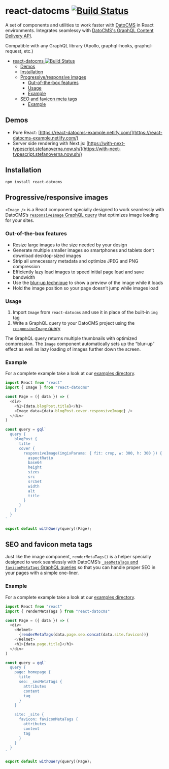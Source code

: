 # react-datocms [![Build Status](https://travis-ci.org/datocms/react-datocms.svg?branch=master)](https://travis-ci.org/datocms/react-datocms)

A set of components and utilities to work faster with [DatoCMS](https://www.datocms.com/) in React environments. Integrates seamlessy with [DatoCMS's GraphQL Content Delivery API](https://www.datocms.com/docs/content-delivery-api).

Compatible with any GraphQL library (Apollo, graphql-hooks, graphql-request, etc.)

<!-- START doctoc generated TOC please keep comment here to allow auto update -->
<!-- DON'T EDIT THIS SECTION, INSTEAD RE-RUN doctoc TO UPDATE -->


- [react-datocms <img src="https://travis-ci.org/datocms/react-datocms.svg?branch=master" alt="Build Status">](#react-datocms-img-src%22httpstravis-ciorgdatocmsreact-datocmssvgbranchmaster%22-alt%22build-status%22)
  - [Demos](#demos)
  - [Installation](#installation)
  - [Progressive/responsive images](#progressiveresponsive-images)
    - [Out-of-the-box features](#out-of-the-box-features)
    - [Usage](#usage)
    - [Example](#example)
  - [SEO and favicon meta tags](#seo-and-favicon-meta-tags)
    - [Example](#example-1)

<!-- END doctoc generated TOC please keep comment here to allow auto update -->

## Demos

* Pure React: [https://react-datocms-example.netlify.com/](https://react-datocms-example.netlify.com/)
* Server side rendering with Next.js: [https://with-next-typescript.stefanoverna.now.sh/](https://with-next-typescript.stefanoverna.now.sh/)

## Installation

```
npm install react-datocms
```

## Progressive/responsive images

`<Image />` is a React component specially designed to work seamlessly with DatoCMS’s [`responsiveImage` GraphQL query](https://www.datocms.com/docs/qualcosa) that optimizes image loading for your sites.

### Out-of-the-box features

* Resize large images to the size needed by your design
* Generate multiple smaller images so smartphones and tablets don’t download desktop-sized images
* Strip all unnecessary metadata and optimize JPEG and PNG compression
* Efficiently lazy load images to speed initial page load and save bandwidth
* Use the [blur-up technique](https://css-tricks.com/the-blur-up-technique-for-loading-background-images/) to show a preview of the image while it loads
* Hold the image position so your page doesn’t jump while images load

### Usage

1. Import `Image` from `react-datocms` and use it in place of the built-in `img` tag
2. Write a GraphQL query to your DatoCMS project using the [`responsiveImage` query](https://www.datocms.com/docs/qualcosa)

The GraphQL query returns multiple thumbnails with optimized compression. The `Image` component automatically sets up the “blur-up” effect as well as lazy loading of images further down the screen.

### Example

For a complete example take a look at our [examples directory](https://github.com/datocms/react-datocms/tree/master/examples).

```js
import React from "react"
import { Image } from "react-datocms"

const Page = ({ data }) => (
  <div>
    <h1>{data.blogPost.title}</h1>
    <Image data={data.blogPost.cover.responsiveImage} />
  </div>
)

const query = gql`
  query {
    blogPost {
      title
      cover {
        responsiveImage(imgixParams: { fit: crop, w: 300, h: 300 }) {
          aspectRatio
          base64
          height
          sizes
          src
          srcSet
          width
          alt
          title
        }
      }
    }
  }
`

export default withQuery(query)(Page);
```

## SEO and favicon meta tags

Just like the image component, `renderMetaTags()` is a helper specially designed to work seamlessly with DatoCMS’s [`_seoMetaTags` and `faviconMetaTags` GraphQL queries](https://www.datocms.com/docs/content-delivery-api/seo) so that you can handle proper SEO in your pages with a simple one-liner.

### Example

For a complete example take a look at our [examples directory](https://github.com/datocms/react-datocms/tree/master/examples).

```js
import React from "react"
import { renderMetaTags } from "react-datocms"

const Page = ({ data }) => (
  <div>
    <Helmet>
      {renderMetaTags(data.page.seo.concat(data.site.favicon))}
    </Helmet>
    <h1>{data.page.title}</h1>
  </div>
)

const query = gql`
  query {
    page: homepage {
      title
      seo: _seoMetaTags {
        attributes
        content
        tag
      }
    }

    site: _site {
      favicon: faviconMetaTags {
        attributes
        content
        tag
      }
    }
  }
`

export default withQuery(query)(Page);
```
